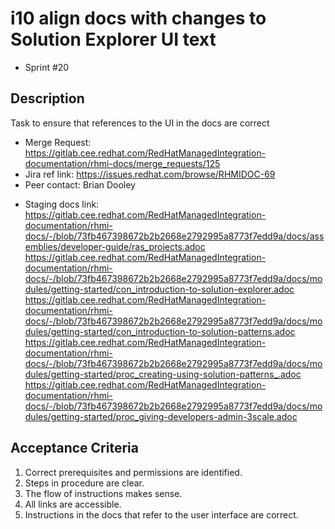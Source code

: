 # i10 align docs with changes to Solution Explorer UI text

- Sprint #20

## Description

Task to ensure that references to the UI in the docs are correct

- Merge Request: https://gitlab.cee.redhat.com/RedHatManagedIntegration-documentation/rhmi-docs/merge_requests/125
- Jira ref link: https://issues.redhat.com/browse/RHMIDOC-69
- Peer contact: Brian Dooley

* Staging docs link:
https://gitlab.cee.redhat.com/RedHatManagedIntegration-documentation/rhmi-docs/-/blob/73fb467398672b2b2668e2792995a8773f7edd9a/docs/assemblies/developer-guide/ras_projects.adoc
https://gitlab.cee.redhat.com/RedHatManagedIntegration-documentation/rhmi-docs/-/blob/73fb467398672b2b2668e2792995a8773f7edd9a/docs/modules/getting-started/con_introduction-to-solution-explorer.adoc
https://gitlab.cee.redhat.com/RedHatManagedIntegration-documentation/rhmi-docs/-/blob/73fb467398672b2b2668e2792995a8773f7edd9a/docs/modules/getting-started/con_introduction-to-solution-patterns.adoc
https://gitlab.cee.redhat.com/RedHatManagedIntegration-documentation/rhmi-docs/-/blob/73fb467398672b2b2668e2792995a8773f7edd9a/docs/modules/getting-started/proc_creating-using-solution-patterns_.adoc
https://gitlab.cee.redhat.com/RedHatManagedIntegration-documentation/rhmi-docs/-/blob/73fb467398672b2b2668e2792995a8773f7edd9a/docs/modules/getting-started/proc_giving-developers-admin-3scale.adoc

## Acceptance Criteria

1. Correct prerequisites and permissions are identified.
2. Steps in procedure are clear.
3. The flow of instructions makes sense.
4. All links are accessible.
5. Instructions in the docs that refer to the user interface are correct. 

